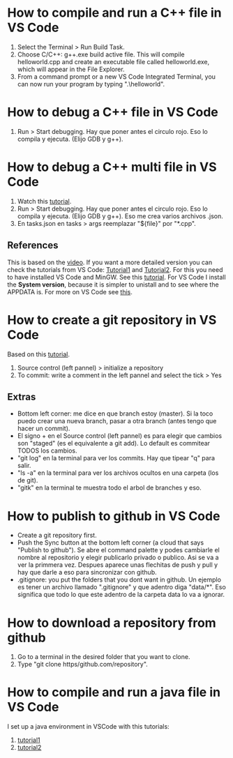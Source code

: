# How to compile and run a C++ file in VS Code 
1. Select the Terminal > Run Build Task. 
2. Choose C/C++: g++.exe build active file. This will compile helloworld.cpp and create an executable file called helloworld.exe, which will appear in the File Explorer.
3. From a command prompt or a new VS Code Integrated Terminal, you can now run your program by typing ".\helloworld".


# How to debug a C++ file in VS Code
1. Run > Start debugging. Hay que poner antes el circulo rojo. Eso lo compila y ejecuta. (Elijo GDB y g++).

# How to debug a C++ multi file in VS Code
1. Watch this [tutorial](https://www.youtube.com/watch?v=DVyYnOHP4nY&t=4s).
1. Run > Start debugging. Hay que poner antes el circulo rojo. Eso lo compila y ejecuta. (Elijo GDB y g++). Eso me crea varios archivos .json.
2. En tasks.json en tasks > args reemplazar  "${file}" por "*.cpp".


## References
This is based on the [video](https://www.youtube.com/watch?v=7QvNY9245hY). If you want a more detailed version you can check the tutorials from VS Code: [Tutorial1](https://code.visualstudio.com/docs/languages/cpp) and
[Tutorial2](https://code.visualstudio.com/docs/cpp/config-mingw).
For this you need to have installed VS Code and MinGW. See this [tutorial](https://www.youtube.com/watch?v=jfVqzNU3gPg). For VS Code I install the **System version**, because it is simpler to unistall and to see where the APPDATA is. For more on VS Code see [this](https://code.visualstudio.com/docs/getstarted/introvideos).

# How to create a git repository in VS Code 
Based on this [tutorial](https://github.com/dsb-lab/SoftwareReproducibilityTutorial).
1. Source control (left pannel) > initialize a repository
2. To commit: write a comment in the left pannel and select the tick > Yes

## Extras
- Bottom left corner: me dice en que branch estoy (master). Si la toco puedo crear una nueva branch, pasar a otra branch (antes tengo que hacer un commit).
- El signo + en el Source control (left pannel) es para elegir que cambios son "staged" (es el equivalente a git add). Lo default es commitear TODOS los cambios. 
- "git log" en la terminal para ver los commits. Hay que tipear "q" para salir.
- "ls -a" en la terminal para ver los archivos ocultos en una carpeta (los de git).
- "gitk" en la terminal te muestra todo el arbol de branches y eso.

# How to publish to github in VS Code 
- Create a git repository first.
- Push the Sync button at the bottom left corner (a cloud that says "Publish to github"). Se abre el command palette y podes cambiarle el nombre al repositorio y elegir publicarlo privado o publico. Asi se va a ver la primmera vez. Despues aparece unas flechitas de push y pull y hay que darle a eso para sincronizar con github.
- .gitignore: you put the folders that you dont want in github. Un ejemplo es tener un archivo llamado ".gitignore" y que adentro diga "data/*". Eso significa que todo lo que este adentro de la carpeta data lo va a ignorar. 

# How to download a repository from github
1. Go to a terminal in the desired folder that you want to clone.
2. Type "git clone https/github.com/repository".


# How to compile and run a java file in VS Code 
I set up a java environment in VSCode with this tutorials:
1. [tutorial1](https://www.youtube.com/watch?v=IJ-PJbvJBGs)
2. [tutorial2](https://www.youtube.com/watch?v=ClU9N4ub_Ko)
